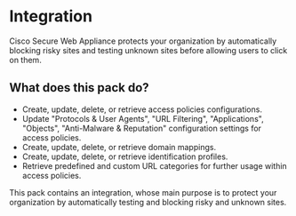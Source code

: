 # Integration

Cisco Secure Web Appliance protects your organization by automatically blocking risky sites and testing unknown sites before allowing users to click on them.

## What does this pack do?

- Create, update, delete, or retrieve access policies configurations.
- Update "Protocols & User Agents", "URL Filtering", "Applications", "Objects", "Anti-Malware & Reputation" configuration settings for access policies.
- Create, update, delete, or retrieve domain mappings.
- Create, update, delete, or retrieve identification profiles.
- Retrieve predefined and custom URL categories for further usage within access policies.

This pack contains an integration, whose main purpose is to protect your organization by automatically testing and blocking risky and unknown sites.

